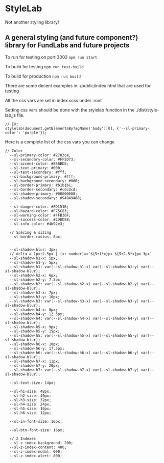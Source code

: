# StyleLab
Not another styling library!

## A general styling (and future component?) library for FundLabs and future projects


To run for testing on port 3003
`npm run start`

To build for testing
`npm run test-build`

To build for production
`npm run build`

There are some decent examples in ./public/index.html that are used for testing

All the css vars are set in index.scss under :root

Setting css vars should be done with the stylelab function in the ./dist/style-lab,js file.
```
// EX: 
stylelab(document.getElementsByTagName('body')[0], {'--sl-primary-color': 'purple'});
```

Here is a complete list of the css vars you can change
```
// Color
  --sl-primary-color: #2783ce;
  --sl-secondary-color: #FF5D73;
  --sl-accent-color: #86BBD8;
  --sl-text-primary: #000;
  --sl-text-secondary: #fff;
  --sl-background-primary: #fff;
  --sl-background-secondary: #000;
  --sl-border-primary: #b1b1b1;
  --sl-border-secondary: #cdcdcd;
  --sl-shadow-primary: #00000088;
  --sl-shadow-secondary: #94949488;

  --sl-danger-color: #FD151B;
  --sl-hazard-color: #F75C03;
  --sl-warning-color: #FFB30F;
  --sl-success-color: #2DDD88;
  --sl-info-color: #4b92e3;

  // Spacing & sizing
  --sl-border-radius: 8px;


  --sl-shadow-blur: 3px;
  // delta = 1px:2.5px | (x: number)=>`${5+1*x}px ${5+2.5*x}px 3px`
  --sl-shadow-h1-x: 5px;
  --sl-shadow-h1-y: 5px;
  --sl-shadow-h1: var(--sl-shadow-h1-x) var(--sl-shadow-h1-y) var(--sl-shadow-blur);
  --sl-shadow-h2-x: 6px;
  --sl-shadow-h2-y: 7.5px;
  --sl-shadow-h2: var(--sl-shadow-h2-x) var(--sl-shadow-h2-y) var(--sl-shadow-blur);
  --sl-shadow-h3-x: 7px;
  --sl-shadow-h3-y: 10px;
  --sl-shadow-h3: var(--sl-shadow-h3-x) var(--sl-shadow-h3-y) var(--sl-shadow-blur);
  --sl-shadow-h4-x: 8px;
  --sl-shadow-h4-y: 12.5px;
  --sl-shadow-h4: var(--sl-shadow-h4-x) var(--sl-shadow-h4-y) var(--sl-shadow-blur);
  --sl-shadow-h5-x: 9px;
  --sl-shadow-h5-y: 15px;
  --sl-shadow-h5: var(--sl-shadow-h5-x) var(--sl-shadow-h5-y) var(--sl-shadow-blur);
  --sl-shadow-h6-x: 10px;
  --sl-shadow-h6-y: 17.5px;
  --sl-shadow-h6: var(--sl-shadow-h6-x) var(--sl-shadow-h6-y) var(--sl-shadow-blur);
  --sl-shadow-h7-x: 11px;
  --sl-shadow-h7-y: 20px;
  --sl-shadow-h7: var(--sl-shadow-h7-x) var(--sl-shadow-h7-y) var(--sl-shadow-blur);
  
  --sl-text-size: 14px;

  --sl-h1-size: 48px;
  --sl-h2-size: 40px;
  --sl-h3-size: 32px;
  --sl-h4-size: 24px;
  --sl-h5-size: 16px;
  --sl-h6-size: 12px;

  --sl-in-font-size: 16px;

  --sl-btn-font-size: 16px;

  // Z Indexes
  --sl-z-index-background: 200;
  --sl-z-index-content: 400;
  --sl-z-index-modal: 600;
  --sl-z-index-alert: 800;
```

